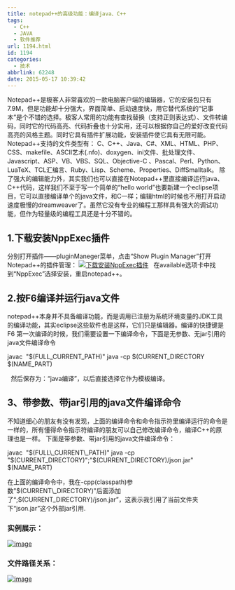 ```yaml
---
title: notepad++的高级功能：编译java、C++
tags:
  - C++
  - JAVA
  - 软件推荐
url: 1194.html
id: 1194
categories:
  - 技术
abbrlink: 62248
date: 2015-05-17 10:39:42
---
```


Notepad++是极客人非常喜欢的一款电脑客户端的编辑器，它的安装包只有7.9M，但是功能却十分强大，界面简单、启动速度快，用它替代系统的“记事本”是个不错的选择。极客人常用的功能有查找替换（支持正则表达式）、文件转编码，同时它的代码高亮、代码折叠也十分实用，还可以根据你自己的爱好改变代码高亮的风格主题。同时它具有插件扩展功能，安装插件使它具有无限可能。 Notepad++支持的文件类型有： C、C++、Java、C#、XML、HTML、PHP、CSS、makefile、ASCII艺术(.nfo)、doxygen、ini文件、批处理文件、Javascript、ASP、VB、VBS、SQL、Objective-C 、Pascal、Perl、Python、LuaTeX、TCL汇编言、Ruby、Lisp、Scheme、Properties、DiffSmalltalk。 除了强大的编辑能力外，其实我们也可以直接在Notepad++里直接编译运行java、C++代码，这样我们不至于写一个简单的“hello world”也要新建一个eclipse项目，它可以直接编译单个的java文件，和C一样；编辑html的时候也不用打开启动速度极慢的dreamweaver了。虽然它没有专业的编程工那样具有强大的调试功能，但作为轻量级的编程工具还是十分不错的。

1.下载安装NppExec插件
---------------

分别打开插件——pluginManeger菜单，点击“Show Plugin Manager”打开Notepad++的插件管理： [![下载安装NppExec插件](http://baiyuan.wang/wp-content/uploads/2015/05/image_thumb5.png "下载安装NppExec插件")](http://baiyuan.wang/wp-content/uploads/2015/05/image5.png)   在available选项卡中找到“NppExec”选择安装，重启notepad++。

2.按F6编译并运行java文件
----------------

notepad++本身并不具备编译功能，而是调用已注册为系统环境变量的JDK工具的编译功能，其实eclipse这些软件也是这样，它们只是编辑器。编译的快捷键是F6 第一次编译的时候，我们需要设置一下编译命令，下面是无参数、无jar引用的java文件编译命令

javac  "$(FULL\_CURRENT\_PATH)"
java -cp $(CURRENT\_DIRECTORY  $(NAME\_PART)

  然后保存为：“java编译”，以后直接选择它作为模板编译。

3、带参数、带jar引用的java文件编译命令
-----------------------

不知道细心的朋友有没有发现，上面的编译命令和命令指示符里编译运行的命令是一样的，所有懂得命令指示符编译的朋友可以自己修改编译命令，编译C++的原理也是一样。 下面是带参数、带jar引用的java文件编译命令：

javac  "$(FULL\_CURRENT\_PATH)"
java -cp "$(CURRENT\_DIRECTORY)";"$(CURRENT\_DIRECTORY)/json.jar" $(NAME_PART)

在上面的编译命令中，我在-cpp(classpath)参数"$(CURRENT\_DIRECTORY)"后面添加了“;$(CURRENT\_DIRECTORY)/json.jar”，这表示我引用了当前文件夹下“json.jar”这个外部jar引用.

### 实例展示：

[![image](http://baiyuan.wang/wp-content/uploads/2015/05/image_thumb6.png "image")](http://baiyuan.wang/wp-content/uploads/2015/05/image6.png)  

### 文件路径关系：

[![image](http://baiyuan.wang/wp-content/uploads/2015/05/image_thumb7.png "image")](http://baiyuan.wang/wp-content/uploads/2015/05/image7.png)